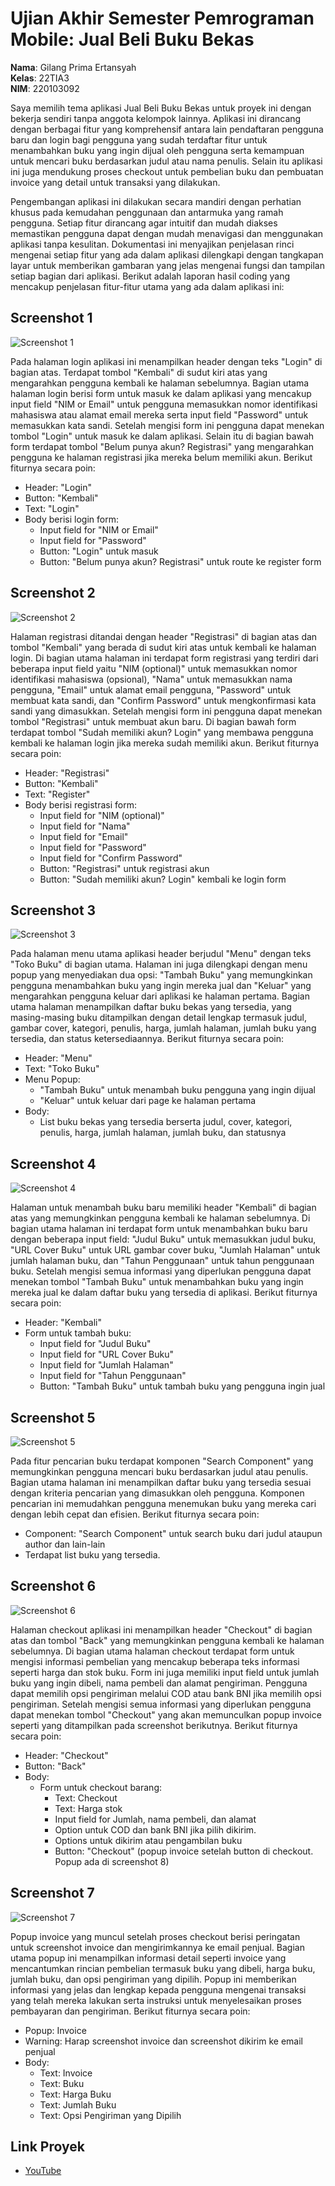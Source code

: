# Ujian Akhir Semester Pemrograman Mobile: Jual Beli Buku Bekas

**Nama**: Gilang Prima Ertansyah  
**Kelas**: 22TIA3  
**NIM**: 220103092  

Saya memilih tema aplikasi Jual Beli Buku Bekas untuk proyek ini dengan bekerja sendiri tanpa anggota kelompok lainnya. Aplikasi ini dirancang dengan berbagai fitur yang komprehensif antara lain pendaftaran pengguna baru dan login bagi pengguna yang sudah terdaftar fitur untuk menambahkan buku yang ingin dijual oleh pengguna serta kemampuan untuk mencari buku berdasarkan judul atau nama penulis. Selain itu aplikasi ini juga mendukung proses checkout untuk pembelian buku dan pembuatan invoice yang detail untuk transaksi yang dilakukan.

Pengembangan aplikasi ini dilakukan secara mandiri dengan perhatian khusus pada kemudahan penggunaan dan antarmuka yang ramah pengguna. Setiap fitur dirancang agar intuitif dan mudah diakses memastikan pengguna dapat dengan mudah menavigasi dan menggunakan aplikasi tanpa kesulitan. Dokumentasi ini menyajikan penjelasan rinci mengenai setiap fitur yang ada dalam aplikasi dilengkapi dengan tangkapan layar untuk memberikan gambaran yang jelas mengenai fungsi dan tampilan setiap bagian dari aplikasi. Berikut adalah laporan hasil coding yang mencakup penjelasan fitur-fitur utama yang ada dalam aplikasi ini:

## Screenshot 1

![Screenshot 1](public/screenshot1.jpeg)

Pada halaman login aplikasi ini menampilkan header dengan teks "Login" di bagian atas. Terdapat tombol "Kembali" di sudut kiri atas yang mengarahkan pengguna kembali ke halaman sebelumnya. Bagian utama halaman login berisi form untuk masuk ke dalam aplikasi yang mencakup input field "NIM or Email" untuk pengguna memasukkan nomor identifikasi mahasiswa atau alamat email mereka serta input field "Password" untuk memasukkan kata sandi. Setelah mengisi form ini pengguna dapat menekan tombol "Login" untuk masuk ke dalam aplikasi. Selain itu di bagian bawah form terdapat tombol "Belum punya akun? Registrasi" yang mengarahkan pengguna ke halaman registrasi jika mereka belum memiliki akun. Berikut fiturnya secara poin:
- Header: "Login"
- Button: "Kembali"
- Text: "Login"
- Body berisi login form:
  - Input field for "NIM or Email"
  - Input field for "Password"
  - Button: "Login" untuk masuk
  - Button: "Belum punya akun? Registrasi" untuk route ke register form

## Screenshot 2

![Screenshot 2](public/screenshot2.jpeg)

Halaman registrasi ditandai dengan header "Registrasi" di bagian atas dan tombol "Kembali" yang berada di sudut kiri atas untuk kembali ke halaman login. Di bagian utama halaman ini terdapat form registrasi yang terdiri dari beberapa input field yaitu "NIM (optional)" untuk memasukkan nomor identifikasi mahasiswa (opsional), "Nama" untuk memasukkan nama pengguna, "Email" untuk alamat email pengguna, "Password" untuk membuat kata sandi, dan "Confirm Password" untuk mengkonfirmasi kata sandi yang dimasukkan. Setelah mengisi form ini pengguna dapat menekan tombol "Registrasi" untuk membuat akun baru. Di bagian bawah form terdapat tombol "Sudah memiliki akun? Login" yang membawa pengguna kembali ke halaman login jika mereka sudah memiliki akun. Berikut fiturnya secara poin:
- Header: "Registrasi"
- Button: "Kembali"
- Text: "Register"
- Body berisi registrasi form:
  - Input field for "NIM (optional)"
  - Input field for "Nama"
  - Input field for "Email"
  - Input field for "Password"
  - Input field for "Confirm Password"
  - Button: "Registrasi" untuk registrasi akun
  - Button: "Sudah memiliki akun? Login" kembali ke login form

## Screenshot 3

![Screenshot 3](public/screenshot3.jpeg)

Pada halaman menu utama aplikasi header berjudul "Menu" dengan teks "Toko Buku" di bagian utama. Halaman ini juga dilengkapi dengan menu popup yang menyediakan dua opsi: "Tambah Buku" yang memungkinkan pengguna menambahkan buku yang ingin mereka jual dan "Keluar" yang mengarahkan pengguna keluar dari aplikasi ke halaman pertama. Bagian utama halaman menampilkan daftar buku bekas yang tersedia, yang masing-masing buku ditampilkan dengan detail lengkap termasuk judul, gambar cover, kategori, penulis, harga, jumlah halaman, jumlah buku yang tersedia, dan status ketersediaannya. Berikut fiturnya secara poin:
- Header: "Menu"
- Text: "Toko Buku"
- Menu Popup:
  - "Tambah Buku" untuk menambah buku pengguna yang ingin dijual
  - "Keluar" untuk keluar dari page ke halaman pertama
- Body:
  - List buku bekas yang tersedia berserta judul, cover, kategori, penulis, harga, jumlah halaman, jumlah buku, dan statusnya

## Screenshot 4

![Screenshot 4](public/screenshot4.jpeg)

Halaman untuk menambah buku baru memiliki header "Kembali" di bagian atas yang memungkinkan pengguna kembali ke halaman sebelumnya. Di bagian utama halaman ini terdapat form untuk menambahkan buku baru dengan beberapa input field: "Judul Buku" untuk memasukkan judul buku, "URL Cover Buku" untuk URL gambar cover buku, "Jumlah Halaman" untuk jumlah halaman buku, dan "Tahun Penggunaan" untuk tahun penggunaan buku. Setelah mengisi semua informasi yang diperlukan pengguna dapat menekan tombol "Tambah Buku" untuk menambahkan buku yang ingin mereka jual ke dalam daftar buku yang tersedia di aplikasi. Berikut fiturnya secara poin:
- Header: "Kembali"
- Form untuk tambah buku:
  - Input field for "Judul Buku"
  - Input field for "URL Cover Buku"
  - Input field for "Jumlah Halaman"
  - Input field for "Tahun Penggunaan"
  - Button: "Tambah Buku" untuk tambah buku yang pengguna ingin jual

## Screenshot 5

![Screenshot 5](public/screenshot5.jpeg)

Pada fitur pencarian buku terdapat komponen "Search Component" yang memungkinkan pengguna mencari buku berdasarkan judul atau penulis. Bagian utama halaman ini menampilkan daftar buku yang tersedia sesuai dengan kriteria pencarian yang dimasukkan oleh pengguna. Komponen pencarian ini memudahkan pengguna menemukan buku yang mereka cari dengan lebih cepat dan efisien. Berikut fiturnya secara poin:
- Component: "Search Component" untuk search buku dari judul ataupun author dan lain-lain
- Terdapat list buku yang tersedia.

## Screenshot 6

![Screenshot 6](public/screenshot6.jpeg)

Halaman checkout aplikasi ini menampilkan header "Checkout" di bagian atas dan tombol "Back" yang memungkinkan pengguna kembali ke halaman sebelumnya. Di bagian utama halaman checkout terdapat form untuk mengisi informasi pembelian yang mencakup beberapa teks informasi seperti harga dan stok buku. Form ini juga memiliki input field untuk jumlah buku yang ingin dibeli, nama pembeli dan alamat pengiriman. Pengguna dapat memilih opsi pengiriman melalui COD atau bank BNI jika memilih opsi pengiriman. Setelah mengisi semua informasi yang diperlukan pengguna dapat menekan tombol "Checkout" yang akan memunculkan popup invoice seperti yang ditampilkan pada screenshot berikutnya. Berikut fiturnya secara poin:
- Header: "Checkout"
- Button: "Back"
- Body:
  - Form untuk checkout barang:
    - Text: Checkout
    - Text: Harga stok
    - Input field for Jumlah, nama pembeli, dan alamat
    - Option untuk COD dan bank BNI jika pilih dikirim.
    - Options untuk dikirim atau pengambilan buku
    - Button: "Checkout" (popup invoice setelah button di checkout. Popup ada di screenshot 8)

## Screenshot 7

![Screenshot 7](public/screenshot7.jpeg)

Popup invoice yang muncul setelah proses checkout berisi peringatan untuk screenshot invoice dan mengirimkannya ke email penjual. Bagian utama popup ini menampilkan informasi detail seperti invoice yang mencantumkan rincian pembelian termasuk buku yang dibeli, harga buku, jumlah buku, dan opsi pengiriman yang dipilih. Popup ini memberikan informasi yang jelas dan lengkap kepada pengguna mengenai transaksi yang telah mereka lakukan serta instruksi untuk menyelesaikan proses pembayaran dan pengiriman. Berikut fiturnya secara poin:
- Popup: Invoice
- Warning: Harap screenshot invoice dan screenshot dikirim ke email penjual
- Body:
  - Text: Invoice
  - Text: Buku
  - Text: Harga Buku
  - Text: Jumlah Buku
  - Text: Opsi Pengiriman yang Dipilih

## Link Proyek
- [YouTube](https://www.youtube.com/watch?v=lUIlfoa9RR0)
